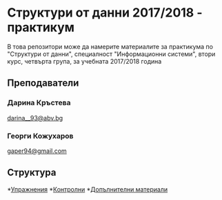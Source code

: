 # Структури от данни 2017/2018 - практикум

В това репозитори може да намерите материалите за практикума по "Структури от данни", специалност
"Информационни системи", втори курс, четвърта група, за учебната 2017/2018 година

## Преподаватели

### Дарина Кръстева

darina__93@abv.bg

### Георги Кожухаров

gaper94@gmail.com

## Структура
*[Упражнения](Exercises)
*[Контролни](Exams)
*[Допълнителни материали](Others)
